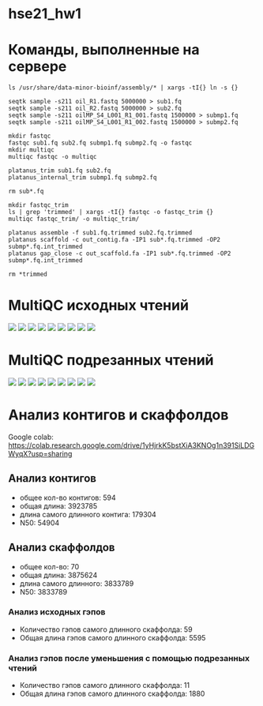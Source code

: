 # hse21_hw1

# Команды, выполненные на сервере

```
ls /usr/share/data-minor-bioinf/assembly/* | xargs -tI{} ln -s {}

seqtk sample -s211 oil_R1.fastq 5000000 > sub1.fq
seqtk sample -s211 oil_R2.fastq 5000000 > sub2.fq
seqtk sample -s211 oilMP_S4_L001_R1_001.fastq 1500000 > submp1.fq
seqtk sample -s211 oilMP_S4_L001_R1_002.fastq 1500000 > submp2.fq

mkdir fastqc
fastqc sub1.fq sub2.fq submp1.fq submp2.fq -o fastqc
mkdir multiqc
multiqc fastqc -o multiqc

platanus_trim sub1.fq sub2.fq
platanus_internal_trim submp1.fq submp2.fq

rm sub*.fq

mkdir fastqc_trim
ls | grep 'trimmed' | xargs -tI{} fastqc -o fastqc_trim {}
multiqc fastqc_trim/ -o multiqc_trim/

platanus assemble -f sub1.fq.trimmed sub2.fq.trimmed
platanus scaffold -c out_contig.fa -IP1 sub*.fq.trimmed -OP2 submp*.fq.int_trimmed
platanus gap_close -c out_scaffold.fa -IP1 sub*.fq.trimmed -OP2 submp*.fq.int_trimmed 

rm *trimmed
```

# MultiQC исходных чтений

![](/screen/fastqc_sequence_counts_plot.png)
![](/screen/fastqc_per_base_sequence_quality_plot.png)
![](/screen/fastqc_per_sequence_quality_scores_plot.png)
![](/screen/fastqc_per_sequence_gc_content_plot.png)
![](/screen/fastqc_per_base_n_content_plot.png)
![](/screen/fastqc_sequence_duplication_levels_plot.png)
![](/screen/fastqc_adapter_content_plot.png)
![](/screen/fastqc-status-check-heatmap.png)
![](/screen/fastqc_sequence_length_distribution_plot.png)

# MultiQC подрезанных чтений

![](/screen/trim/fastqc_sequence_counts_plot.png)
![](/screen/trim/fastqc_per_base_sequence_quality_plot.png)
![](/screen/trim/fastqc_per_sequence_quality_scores_plot.png)
![](/screen/trim/fastqc_per_sequence_gc_content_plot.png)
![](/screen/trim/fastqc_per_base_n_content_plot.png)
![](/screen/trim/fastqc_sequence_duplication_levels_plot.png)
![](/screen/trim/fastqc_adapter_content_plot.png)
![](/screen/trim/fastqc-status-check-heatmap.png)
![](/screen/trim/fastqc_sequence_length_distribution_plot.png)

# Анализ контигов и скаффолдов

Google colab: https://colab.research.google.com/drive/1yHjrkK5bstXiA3KNOg1n391SiLDGWyqX?usp=sharing

## Анализ контигов

- общее кол-во контигов: 594
- общая длина: 3923785
- длина самого длинного контига: 179304
- N50: 54904

## Анализ скаффолдов

- общее кол-во: 70
- общая длина: 3875624
- длина самого длинного: 3833789
- N50: 3833789

### Анализ исходных гэпов

- Количество гэпов самого длинного скаффолда: 59
- Общая длина гэпов самого длинного скаффолда: 5595

### Анализ гэпов после уменьшения с помощью подрезанных чтений

- Количество гэпов самого длинного скаффолда: 11
- Общая длина гэпов самого длинного скаффолда: 1880
